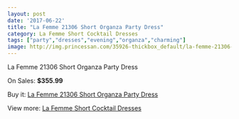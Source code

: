 ```yaml
---
layout: post
date: '2017-06-22'
title: "La Femme 21306 Short Organza Party Dress"
category: La Femme Short Cocktail Dresses
tags: ["party","dresses","evening","organza","charming"]
image: http://img.princessan.com/35926-thickbox_default/la-femme-21306-short-organza-party-dress.jpg
---
```

La Femme 21306 Short Organza Party Dress

On Sales: **$355.99**
<a href="https://www.princessan.com/en/16783-la-femme-21306-short-organza-party-dress.html"><amp-img layout="responsive" width="600" height="600" src="//img.princessan.com/35926-thickbox_default/la-femme-21306-short-organza-party-dress.jpg" alt="La Femme 21306 Short Organza Party Dress 0" /></a>
<a href="https://www.princessan.com/en/16783-la-femme-21306-short-organza-party-dress.html"><amp-img layout="responsive" width="600" height="600" src="//img.princessan.com/35927-thickbox_default/la-femme-21306-short-organza-party-dress.jpg" alt="La Femme 21306 Short Organza Party Dress 1" /></a>

Buy it: [La Femme 21306 Short Organza Party Dress](https://www.princessan.com/en/16783-la-femme-21306-short-organza-party-dress.html "La Femme 21306 Short Organza Party Dress")

View more: [La Femme Short Cocktail Dresses](https://www.princessan.com/en/140- "La Femme Short Cocktail Dresses")